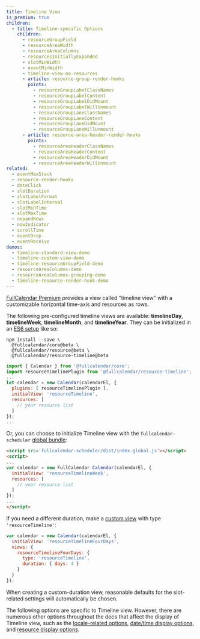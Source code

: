 ```yaml
---
title: Timeline View
is_premium: true
children:
  - title: Timeline-specific Options
    children:
      - resourceGroupField
      - resourceAreaWidth
      - resourceAreaColumns
      - resourcesInitiallyExpanded
      - slotMinWidth
      - eventMinWidth
      - timeline-view-no-resources
      - article: resource-group-render-hooks
        points:
          - resourceGroupLabelClassNames
          - resourceGroupLabelContent
          - resourceGroupLabelDidMount
          - resourceGroupLabelWillUnmount
          - resourceGroupLaneClassNames
          - resourceGroupLaneContent
          - resourceGroupLaneDidMount
          - resourceGroupLaneWillUnmount
      - article: resource-area-header-render-hooks
        points:
          - resourceAreaHeaderClassNames
          - resourceAreaHeaderContent
          - resourceAreaHeaderDidMount
          - resourceAreaHeaderWillUnmount
related:
  - eventMaxStack
  - resource-render-hooks
  - dateClick
  - slotDuration
  - slotLabelFormat
  - slotLabelInterval
  - slotMinTime
  - slotMaxTime
  - expandRows
  - nowIndicator
  - scrollTime
  - eventDrop
  - eventReceive
demos:
  - timeline-standard-view-demo
  - timeline-custom-view-demo
  - timeline-resourceGroupField-demo
  - resourceAreaColumns-demo
  - resourceAreaColumns-grouping-demo
  - timeline-resource-render-hook-demo
---
```


[FullCalendar Premium](/pricing) provides a view called "timeline view" with a customizable horizontal time-axis and resources as rows.

The following pre-configured timeline views are available: **timelineDay**, **timelineWeek**, **timelineMonth**, and **timelineYear**. They can be initialized in an [ES6 setup](initialize-es6) like so:

```
npm install --save \
  @fullcalendar/core@beta \
  @fullcalendar/resource@beta \
  @fullcalendar/resource-timeline@beta
```

```js
import { Calendar } from '@fullcalendar/core';
import resourceTimelinePlugin from '@fullcalendar/resource-timeline';
...
let calendar = new Calendar(calendarEl, {
  plugins: [ resourceTimelinePlugin ],
  initialView: 'resourceTimeline',
  resources: [
    // your resource list
  ]
});
...
```

Or, you can choose to initialize Timeline view with the `fullcalendar-scheduler` [global bundle](initialize-globals):

```html
<script src='fullcalendar-scheduler/dist/index.global.js'></script>
<script>
...
var calendar = new FullCalendar.Calendar(calendarEl, {
  initialView: 'resourceTimelineWeek',
  resources: [
    // your resource list
  ]
});
...
</script>
```

If you need a different duration, make a [custom view](custom-view-with-settings) with type `'resourceTimeline'`:

```js
var calendar = new Calendar(calendarEl, {
  initialView: 'resourceTimelineFourDays',
  views: {
    resourceTimelineFourDays: {
      type: 'resourceTimeline',
      duration: { days: 4 }
    }
  }
});
```

When creating a custom-duration view, reasonable defaults for the slot-related settings will automatically be chosen.

The following options are specific to Timeline view. However, there are numerous other options throughout the docs that affect the display of Timeline view, such as the [locale-related options](localization), [date/time display options](date-display), and [resource display options](resource-display).

